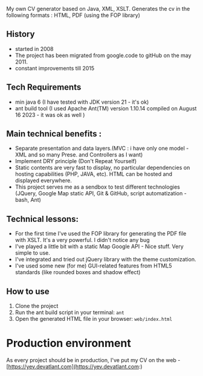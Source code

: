 My own CV generator based on Java, XML, XSLT. Generates the cv in the following formats : HTML, PDF (using the FOP library)
## History
 - started in 2008
 - The project has been migrated from google.code to gitHub on the may 2011.
 - constant improvements till 2015

## Tech Requirements

 - min java 6 (I have tested with JDK version 21 - it's ok) 
 - ant build tool (I used Apache Ant(TM) version 1.10.14 compiled on August 16 2023 - it was ok as well )

## Main technical benefits :
- Separate presentation and data layers.(MVC : i have only one model - XML and so many Prese. and Controllers as I want)
- Implement DRY principle (Don't Repeat Yourself)
- Static contents are very fast to display, no particular dependencies on hosting capabilities (PHP, JAVA, etc). HTML can be hosted and displayed everywhere.
- This project serves me as a sendbox to test different technologies (JQuery, Google Map static API, Git & GitHub, script automatization - bash, Ant) 

## Technical lessons:
- For the first time I've used the FOP library for generating the PDF file with XSLT. It's a very powerful.
I didn't notice any bug
- I've played a little bit with a static Map Google API - Nice stuff. Very simple to use.
- I've integrated and tried out jQuery library with the theme customization.
- I've used some new (for me) GUI-related features from HTML5 standards (like rounded boxes and shadow effect)

## How to use

1. Clone the project
2. Run the ant build script in your terminal: `ant`
3. Open the generated HTML file in your browser: `web/index.html`


# Production environment

As every project should be in production, I've put my CV on the web - [https://yev.devatlant.com](https://yev.devatlant.com:)
